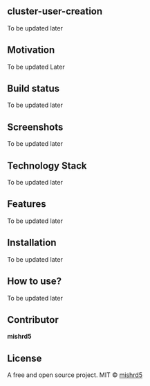 ## cluster-user-creation
To be updated later

## Motivation
To be updated Later

## Build status
To be updated later

## Screenshots
To be updated later

## Technology Stack
To be updated later

## Features
To be updated later

## Installation
To be updated later

## How to use?
To be updated later

## Contributor

**mishrd5**

## License
A free and open source project.
MIT © [mishrd5]()